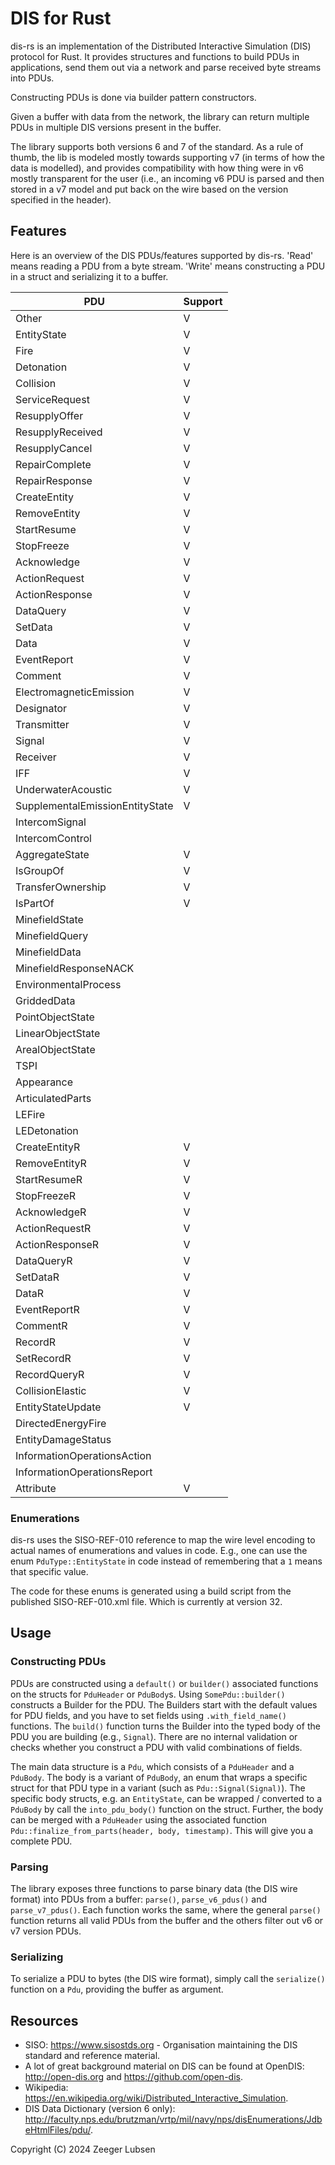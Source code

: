 # DIS for Rust

dis-rs is an implementation of the Distributed Interactive Simulation (DIS) protocol for Rust. It provides structures and functions to build PDUs in applications, send them out via a network and parse received byte streams into PDUs.

Constructing PDUs is done via builder pattern constructors.

Given a buffer with data from the network, the library can return multiple PDUs in multiple DIS versions present in the buffer.

The library supports both versions 6 and 7 of the standard. As a rule of thumb, the lib is modeled mostly towards supporting v7 (in terms of how the data is modelled), and provides compatibility with how thing were in v6 mostly transparent for the user (i.e., an incoming v6 PDU is parsed and then stored in a v7 model and put back on the wire based on the version specified in the header).

## Features

Here is an overview of the DIS PDUs/features supported by dis-rs. 'Read' means reading a PDU from a byte stream. 'Write' means constructing a PDU in a struct and serializing it to a buffer. 

| PDU                             | Support |
|---------------------------------|-|
| Other                           | V |
| EntityState                     | V |
| Fire                            | V |
| Detonation                      | V |
| Collision                       | V |
| ServiceRequest                  | V |
| ResupplyOffer                   | V |
| ResupplyReceived                | V |
| ResupplyCancel                  | V |
| RepairComplete                  | V |
| RepairResponse                  | V |
| CreateEntity                    | V |
| RemoveEntity                    | V |
| StartResume                     | V |
| StopFreeze                      | V |
| Acknowledge                     | V |
| ActionRequest                   | V |
| ActionResponse                  | V |
| DataQuery                       | V |
| SetData                         | V |
| Data                            | V |
| EventReport                     | V |
| Comment                         | V |
| ElectromagneticEmission         | V |
| Designator                      | V |
| Transmitter                     | V |
| Signal                          | V |
| Receiver                        | V |
| IFF                             | V |
| UnderwaterAcoustic              | V |
| SupplementalEmissionEntityState | V |
| IntercomSignal                  | |
| IntercomControl                 | |
| AggregateState                  | V |
| IsGroupOf                       | V |
| TransferOwnership               | V |
| IsPartOf                        | V |
|   MinefieldState | |
|   MinefieldQuery | |
|    MinefieldData | |
|    MinefieldResponseNACK | |
|    EnvironmentalProcess | |
|    GriddedData | |
|    PointObjectState | |
|    LinearObjectState | |
|    ArealObjectState | |
|    TSPI | |
|    Appearance | |
|    ArticulatedParts | |
|    LEFire | |
|    LEDetonation | |
|     CreateEntityR | V |
|     RemoveEntityR | V |
|     StartResumeR | V |
|     StopFreezeR | V |
|     AcknowledgeR | V |
|     ActionRequestR | V |
|     ActionResponseR | V |
|     DataQueryR | V |
|     SetDataR | V |
|     DataR | V |
|     EventReportR | V |
|     CommentR | V |
|     RecordR | V |
|     SetRecordR | V |
|     RecordQueryR | V |
|     CollisionElastic | V |
|     EntityStateUpdate | V |
|    DirectedEnergyFire | |
|    EntityDamageStatus | |
|    InformationOperationsAction | |
|    InformationOperationsReport | |
|    Attribute | V |

### Enumerations
dis-rs uses the SISO-REF-010 reference to map the wire level encoding to actual names of enumerations and values in code.
E.g., one can use the enum `PduType::EntityState` in code instead of remembering that a `1` means that specific value.

The code for these enums is generated using a build script from the published SISO-REF-010.xml file. Which is currently at version 32.

## Usage

### Constructing PDUs
PDUs are constructed using a `default()` or `builder()` associated functions on the structs for `PduHeader` or `PduBody`s. 
Using `SomePdu::builder()` constructs a Builder for the PDU.
The Builders start with the default values for PDU fields, and you have to set fields using `.with_field_name()` functions.
The `build()` function turns the Builder into the typed body of the PDU you are building (e.g., `Signal`). 
There are no internal validation or checks whether you construct a PDU with valid combinations of fields.

The main data structure is a `Pdu`, which consists of a `PduHeader` and a `PduBody`. The body is a variant of `PduBody`, an enum that wraps a specific struct for that PDU type in a variant (such as `Pdu::Signal(Signal)`).
The specific body structs, e.g. an `EntityState`, can be wrapped / converted to a `PduBody` by call the `into_pdu_body()` function on the struct.
Further, the body can be merged with a `PduHeader` using the associated function `Pdu::finalize_from_parts(header, body, timestamp)`. This will give you a complete PDU.

### Parsing
The library exposes three functions to parse binary data (the DIS wire format) into PDUs from a buffer: `parse()`, `parse_v6_pdus()` and `parse_v7_pdus()`.
Each function works the same, where the general `parse()` function returns all valid PDUs from the buffer and the others filter out v6 or v7 version PDUs.

### Serializing
To serialize a PDU to bytes (the DIS wire format), simply call the `serialize()` function on a `Pdu`, providing the buffer as argument.

## Resources

- SISO: https://www.sisostds.org - Organisation maintaining the DIS standard and reference material.
- A lot of great background material on DIS can be found at OpenDIS: http://open-dis.org and https://github.com/open-dis.
- Wikipedia: https://en.wikipedia.org/wiki/Distributed_Interactive_Simulation.
- DIS Data Dictionary (version 6 only): http://faculty.nps.edu/brutzman/vrtp/mil/navy/nps/disEnumerations/JdbeHtmlFiles/pdu/.

Copyright (C) 2024 Zeeger Lubsen